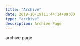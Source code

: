 ```yaml
---
title: "Archive"
date: 2019-10-19T11:44:14+09:00
type: "archive"
description: Archive Page
---
```


archive page